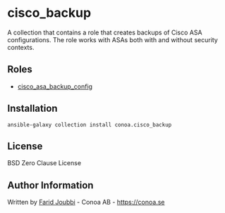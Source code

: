 cisco_backup
=======================

A collection that contains a role that creates backups of Cisco ASA configurations.
The role works with ASAs both with and without security contexts.

Roles
------------

- [cisco_asa_backup_config](roles/cisco_asa_backup_config/README.md)


Installation
------------

```
ansible-galaxy collection install conoa.cisco_backup
```


License
-------

BSD Zero Clause License

Author Information
------------------

Written by [Farid Joubbi](https://github.com/faridjoubbi) - Conoa AB - https://conoa.se
